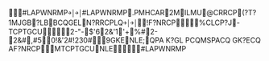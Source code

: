 ￾#LAPWNRMP￫￨￫￨#LAPWNRMP￾.PMHCAR￾2M￾ILMU￾@CRRCP￾(?T?
1MJGB￾?LB￾BCQGEL￾N?RRCPLQ￫￨￫￨￾!F?NRCP￾￫￨%CLCP?J￾-TCPTGCU￫￨￾2-"-￾$'6￾2&'1￾'+%#￾2-￾2&#￾,#5￾0!&'2#!230#￫￨￿9GKENLE;QPAK?GLPCQMSPACQGK?ECQAF?NRCPMTCPTGCUNLE￫￨￾#LAPWNRMP